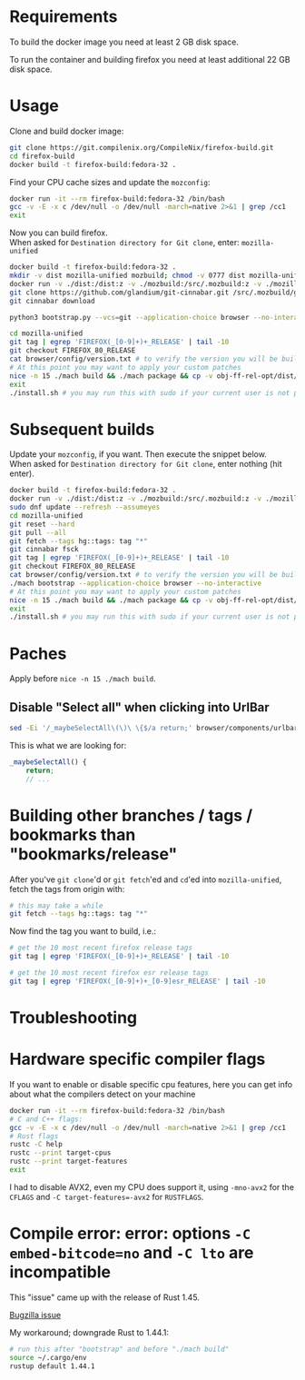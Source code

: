 # Requirements
To build the docker image you need at least 2 GB disk space.

To run the container and building firefox you need at least additional 22 GB disk space.

# Usage

Clone and build docker image:

```sh
git clone https://git.compilenix.org/CompileNix/firefox-build.git
cd firefox-build
docker build -t firefox-build:fedora-32 .
```

Find your CPU cache sizes and update the `mozconfig`:

```sh
docker run -it --rm firefox-build:fedora-32 /bin/bash
gcc -v -E -x c /dev/null -o /dev/null -march=native 2>&1 | grep /cc1
exit
```

Now you can build firefox. \
When asked for `Destination directory for Git clone`, enter: `mozilla-unified`

```sh
docker build -t firefox-build:fedora-32 .
mkdir -v dist mozilla-unified mozbuild; chmod -v 0777 dist mozilla-unified mozbuild
docker run -v ./dist:/dist:z -v ./mozbuild:/src/.mozbuild:z -v ./mozilla-unified:/src/mozilla-unified:z -v ./mozconfig:/src/mozconfig:z -it --rm firefox-build:fedora-32 /bin/bash
git clone https://github.com/glandium/git-cinnabar.git /src/.mozbuild/git-cinnabar
git cinnabar download

python3 bootstrap.py --vcs=git --application-choice browser --no-interactive

cd mozilla-unified
git tag | egrep 'FIREFOX(_[0-9]+)+_RELEASE' | tail -10
git checkout FIREFOX_80_RELEASE
cat browser/config/version.txt # to verify the version you will be building
# At this point you may want to apply your custom patches
nice -n 15 ./mach build && ./mach package && cp -v obj-ff-rel-opt/dist/firefox-*.tar.bz2 /dist/
exit
./install.sh # you may run this with sudo if your current user is not permitted to write into the installation directory (default is ~/bin/)
```

# Subsequent builds

Update your `mozconfig`, if you want. Then execute the snippet below. \
When asked for `Destination directory for Git clone`, enter nothing (hit enter).

```sh
docker build -t firefox-build:fedora-32 .
docker run -v ./dist:/dist:z -v ./mozbuild:/src/.mozbuild:z -v ./mozilla-unified:/src/mozilla-unified:z -v ./mozconfig:/src/mozconfig:z -it --rm firefox-build:fedora-32 /bin/bash
sudo dnf update --refresh --assumeyes
cd mozilla-unified
git reset --hard
git pull --all
git fetch --tags hg::tags: tag "*"
git cinnabar fsck
git tag | egrep 'FIREFOX(_[0-9]+)+_RELEASE' | tail -10
git checkout FIREFOX_80_RELEASE
cat browser/config/version.txt # to verify the version you will be building
./mach bootstrap --application-choice browser --no-interactive
# At this point you may want to apply your custom patches
nice -n 15 ./mach build && ./mach package && cp -v obj-ff-rel-opt/dist/firefox-*.tar.bz2 /dist/
exit
./install.sh # you may run this with sudo if your current user is not permitted to write into the installation directory (default is ~/bin/)
```

# Paches

Apply before `nice -n 15 ./mach build`.

## Disable "Select all" when clicking into UrlBar

```sh
sed -Ei '/_maybeSelectAll\(\)\ \{$/a return;' browser/components/urlbar/UrlbarInput.jsm
```

This is what we are looking for:

```js
_maybeSelectAll() {
    return;
    // ...
```

# Building other branches / tags / bookmarks than "bookmarks/release"
After you've `git clone`'d or `git fetch`'ed and `cd`'ed into `mozilla-unified`, fetch the tags from origin with:

```sh
# this may take a while
git fetch --tags hg::tags: tag "*"
```

Now find the tag you want to build, i.e.:

```sh
# get the 10 most recent firefox release tags
git tag | egrep 'FIREFOX(_[0-9]+)+_RELEASE' | tail -10

# get the 10 most recent firefox esr release tags
git tag | egrep 'FIREFOX(_[0-9]+)+_[0-9]esr_RELEASE' | tail -10
```

# Troubleshooting
# Hardware specific compiler flags
If you want to enable or disable specific cpu features, here you can get info about what the compilers detect on your machine

```sh
docker run -it --rm firefox-build:fedora-32 /bin/bash
# C and C++ flags:
gcc -v -E -x c /dev/null -o /dev/null -march=native 2>&1 | grep /cc1
# Rust flags
rustc -C help
rustc --print target-cpus
rustc --print target-features
exit
```

I had to disable AVX2, even my CPU does support it, using `-mno-avx2` for the `CFLAGS` and `-C target-features=-avx2` for `RUSTFLAGS`.

# Compile error: error: options `-C embed-bitcode=no` and `-C lto` are incompatible
This "issue" came up with the release of Rust 1.45.

[Bugzilla issue](https://bugzilla.mozilla.org/show_bug.cgi?id=1640982)

My workaround; downgrade Rust to 1.44.1:
```sh
# run this after "bootstrap" and before "./mach build"
source ~/.cargo/env
rustup default 1.44.1
```
